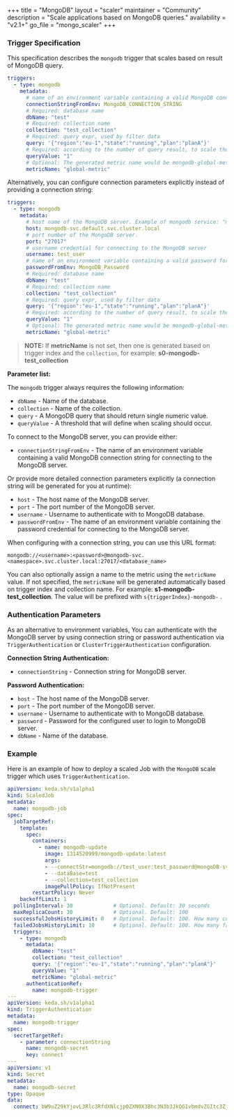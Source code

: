 +++
title = "MongoDB"
layout = "scaler"
maintainer = "Community"
description = "Scale applications based on MongoDB queries."
availability = "v2.1+"
go_file = "mongo_scaler"
+++

### Trigger Specification

This specification describes the `mongodb` trigger that scales based on result of MongoDB query.

```yaml
triggers:
  - type: mongodb
    metadata:
      # name of an environment variable containing a valid MongoDB connection string
      connectionStringFromEnv: MongoDB_CONNECTION_STRING
      # Required: database name
      dbName: "test"
      # Required: collection name
      collection: "test_collection"
      # Required: query expr, used by filter data
      query: '{"region":"eu-1","state":"running","plan":"planA"}'
      # Required: according to the number of query result, to scale the TargetRef
      queryValue: "1"
      # Optional: The generated metric name would be mongodb-global-metric. Here mongodb- use as a prefix for metric name
      metricName: "global-metric"
```

Alternatively, you can configure connection parameters explicitly instead of providing a connection string:

```yaml
triggers:
  - type: mongodb
    metadata:
      # host name of the MongoDB server. Example of mongodb service: "mongodb-svc.<namespace>.svc.cluster.local"
      host: mongodb-svc.default.svc.cluster.local
      # port number of the MongoDB server.
      port: "27017"
      # username credential for connecting to the MongoDB server
      username: test_user
      # name of an environment variable containing a valid password for connecting to the MongoDB server
      passwordFromEnv: MongoDB_Password
      # Required: database name
      dbName: "test"
      # Required: collection name
      collection: "test_collection"
      # Required: query expr, used by filter data
      query: '{"region":"eu-1","state":"running","plan":"planA"}'
      # Required: according to the number of query result, to scale the TargetRef
      queryValue: "1"
      # Optional: The generated metric name would be mongodb-global-metric. Here mongodb- use as a prefix for metric name.
      metricName: "global-metric"
```

>**NOTE:** If **metricName** is not set, then one is generated based on trigger index and the `collection`, for example: **s0-mongodb-test_collection**

**Parameter list:**

The `mongodb` trigger always requires the following information:

- `dbName` - Name of the database.
- `collection` - Name of the collection.
- `query` - A MongoDB query that should return single numeric value.
- `queryValue` - A threshold that will define when scaling should occur.

To connect to the MongoDB server, you can provide either:

- `connectionStringFromEnv` - The name of an environment variable containing a valid MongoDB connection string for connecting to the MongoDB server.

Or provide more detailed connection parameters explicitly (a connection string will be generated for you at runtime):

- `host` - The host name of the MongoDB server.
- `port` - The port number of the MongoDB server.
- `username` - Username to authenticate with to MongoDB database.
- `passwordFromEnv` - The name of an environment variable containing the password credential for connecting to the MongoDB server.

When configuring with a connection string, you can use this URL format:

```
mongodb://<username>:<password>@mongodb-svc.<namespace>.svc.cluster.local:27017/<database_name>
```

You can also optionally assign a name to the metric using the `metricName` value. If not specified, the `metricName` will be generated automatically based on trigger index and collection name. For example: **s1-mongodb-test_collection**. The value will be prefixed with `s{triggerIndex}-mongodb-` .

### Authentication Parameters 

As an alternative to environment variables, You can authenticate with the MongoDB server by using connection string or password authentication via `TriggerAuthentication` or `ClusterTriggerAuthentication` configuration.

**Connection String Authentication:**

- `connectionString` - Connection string for MongoDB server.

**Password Authentication:**

- `host` - The host name of the MongoDB server.
- `port` - The port number of the MongoDB server.
- `username` - Username to authenticate with to MongoDB database.
- `password` - Password for the configured user to login to MongoDB server.
- `dbName` - Name of the database.

### Example

Here is an example of how to deploy a scaled Job with the `MongoDB` scale trigger which uses `TriggerAuthentication`.

```yaml
apiVersion: keda.sh/v1alpha1
kind: ScaledJob
metadata:
  name: mongodb-job
spec:
  jobTargetRef:
    template:
      spec:
        containers:
          - name: mongodb-update
            image: 1314520999/mongodb-update:latest
            args:
            - --connectStr=mongodb://test_user:test_password@mongoDB-svc.mongoDB.svc.cluster.local:27017/test
            - --dataBase=test
            - --collection=test_collection
            imagePullPolicy: IfNotPresent
        restartPolicy: Never
    backoffLimit: 1
  pollingInterval: 30             # Optional. Default: 30 seconds
  maxReplicaCount: 30             # Optional. Default: 100
  successfulJobsHistoryLimit: 0   # Optional. Default: 100. How many completed jobs should be kept.
  failedJobsHistoryLimit: 10      # Optional. Default: 100. How many failed jobs should be kept.
  triggers:
    - type: mongodb
      metadata:
        dbName: "test"
        collection: "test_collection"
        query: '{"region":"eu-1","state":"running","plan":"planA"}'
        queryValue: "1"
        metricName: "global-metric"
      authenticationRef:
        name: mongodb-trigger
---
apiVersion: keda.sh/v1alpha1
kind: TriggerAuthentication
metadata:
  name: mongodb-trigger
spec:
  secretTargetRef:
    - parameter: connectionString
      name: mongodb-secret
      key: connect
---
apiVersion: v1
kind: Secret
metadata:
  name: mongodb-secret
type: Opaque
data:
  connect: bW9uZ29kYjovL3Rlc3RfdXNlcjp0ZXN0X3Bhc3N3b3JkQG1vbmdvZGItc3ZjLm1vbmdvREIuc3ZjLmNsdXN0ZXIubG9jYWw6MjcwMTcvdGVzdA==
```
